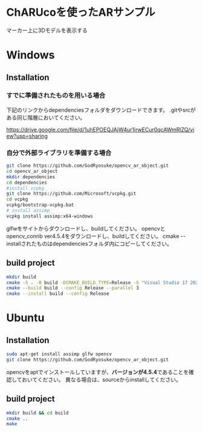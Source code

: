 # ChARUcoを使ったARサンプル
マーカー上に3Dモデルを表示する

# Windows
## Installation
### すでに準備されたものを用いる場合
下記のリンクからdependenciesフォルダをダウンロードできます。
.gitやsrcがある同じ階層においてください。

https://drive.google.com/file/d/1uhEPOEQJAjW4ur1irwECur0qcAWmRlZQ/view?usp=sharing

### 自分で外部ライブラリを準備する場合
```bash
git clone https://github.com/GodRyosuke/opencv_ar_object.git
cd opencv_ar_object
mkdir dependencies
cd dependencies
#install vcpkg
git clone https://github.com/Microsoft/vcpkg.git
cd vcpkg
vcpkg/bootstrap-vcpkg.bat
# install assimp
vcpkg install assimp:x64-windows
```
glfwをサイトからダウンロードし、buildしてください。
opencvとopencv_conrib ver4.5.4をダウンロードし、buildしてください。
cmake --installされたものはdependenciesフォルダ内にコピーしてください。

## build project
```bash
mkdir build
cmake -S . -B build -DCMAKE_BUILD_TYPE=Release -G "Visual Studio 17 2022" --preset wander_ge_presets
cmake --build build --config Release --parallel 3
cmake --install build --config Release
```

# Ubuntu
## Installation
```bash
sudo apt-get install assimp glfw opencv
git clone https://github.com/GodRyosuke/opencv_ar_object.git
```
opencvをaptでインストールしていますが、**バージョンが4.5.4**であることを確認しておいてください。
異なる場合は、sourceからinstallしてください。

## build project
```bash
mkdir build && cd build
cmake ..
make
```